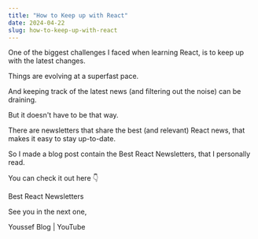 ```yaml
---
title: "How to Keep up with React"
date: 2024-04-22
slug: how-to-keep-up-with-react
---
```


One of the biggest challenges I faced when learning React, is to keep up with the latest changes.

Things are evolving at a superfast pace.

And keeping track of the latest news (and filtering out the noise) can be draining.

But it doesn't have to be that way.

There are newsletters that share the best (and relevant) React news, that makes it easy to stay up-to-date.

So I made a blog post contain the Best React Newsletters, that I personally read.

You can check it out here 👇

<LinkButton href="https://www.youssefbee.com/posts/best-react-newsletters">
Best React Newsletters
</LinkButton>

See you in the next one,

Youssef
Blog | YouTube
